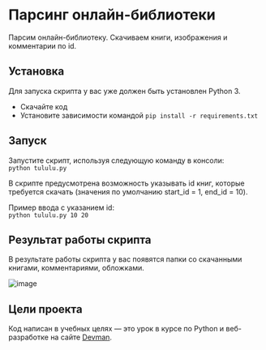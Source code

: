 # Парсинг онлайн-библиотеки

Парсим онлайн-библиотеку. Скачиваем книги, изображения и комментарии по id.

## Установка

Для запуска скрипта у вас уже должен быть установлен Python 3.

- Скачайте код
- Установите зависимости командой `pip install -r requirements.txt`

## Запуск

Запустите скрипт, используя следующую команду в консоли:  
`python tululu.py`

В скрипте предусмотрена возможность указывать id книг, которые требуется скачать (значения по умолчанию start_id = 1, end_id = 10).  

Пример ввода с указанием id:  
`python tululu.py 10 20`

## Результат работы скрипта
В результате работы скрипта у вас появятся папки со скачанными книгами, комментариями, обложками.

![image](https://user-images.githubusercontent.com/79669407/218302618-bac53fdf-e91b-49fd-8f8d-dadf8826ec5d.png)

## Цели проекта

Код написан в учебных целях — это урок в курсе по Python и веб-разработке на сайте [Devman](https://dvmn.org).
